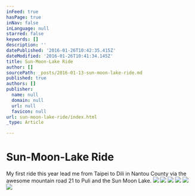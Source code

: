 ```yaml
---
inFeed: true
hasPage: true
inNav: false
inLanguage: null
starred: false
keywords: []
description: ''
datePublished: '2016-01-26T10:42:35.415Z'
dateModified: '2016-01-26T10:41:34.145Z'
title: Sun-Moon-Lake Ride
author: []
sourcePath: _posts/2016-01-13-sun-moon-lake-ride.md
published: true
authors: []
publisher:
  name: null
  domain: null
  url: null
  favicon: null
url: sun-moon-lake-ride/index.html
_type: Article

---
```

# Sun-Moon-Lake Ride

My first ride this year lead me from Taipei to Dili in Nantou County via the awesome mountain road 21 to Puli and the Sun Moon Lake.
![](https://s3-us-west-2.amazonaws.com/the-grid-img/p/61f1fe4d7e5d811d2fd33a21adb577e7bf432126.jpg)
![](https://s3-us-west-2.amazonaws.com/the-grid-img/p/88421c0782505b5012b502dae40b9691cb16f593.jpg)
![](https://s3-us-west-2.amazonaws.com/the-grid-img/p/55fbebec10f94c92c6a3f4a328b8303292e76658.jpg)
![](https://s3-us-west-2.amazonaws.com/the-grid-img/p/321d68e42ea26e9a4b2e363d77f0abdfcd5bdaa8.jpg)
![](https://s3-us-west-2.amazonaws.com/the-grid-img/p/9f8124279a169a486013492d34335e1c1844bfd1.jpg)
![](https://s3-us-west-2.amazonaws.com/the-grid-img/p/c1947a6c0801435e271e66499a85bdb62b17cec5.jpg)